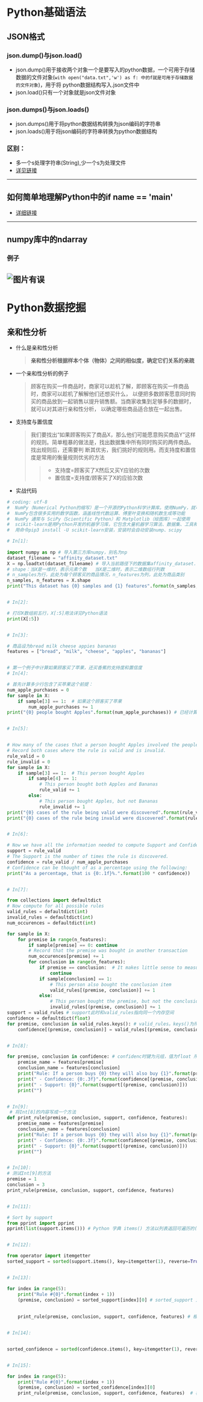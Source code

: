 # Python基础语法
## JSON格式
### json.dump()与json.load()
* json.dump()用于接收两个对象一个是要写入的python数据，一个可用于存储数据的文件对象(`with open("data.txt",'w') as f: 中的f就是可用于存储数据的文件对象`)，用于将
python数据结构写入.json文件中
* json.load()只有一个对象就是json文件对象
### json.dumps()与json.loads()
* json.dumps()用于将python数据结构转换为json编码的字符串
* json.loads()用于将json编码的字符串转换为python数据结构
### 区别：
* 多一个s处理字符串(String),少一个s为处理文件
* [详见链接](https://www.cnblogs.com/everfight/p/json_file.html)
-------------
## 如何简单地理解Python中的if __name__ == '__main__'
* [详细链接](https://blog.csdn.net/yjk13703623757/article/details/77918633/)
-------------
## numpy库中的ndarray
### 例子
![图片有误](https://raw.githubusercontent.com/Ethan-1997/IT-/master/images/adarray.png)
-------------
# Python数据挖掘
## 亲和性分析
* 什么是亲和性分析
  > __亲和性分析根据样本个体（物体）之间的相似度，确定它们关系的亲疏__
* 一个亲和性分析的例子
  > 顾客在购买一件商品时，商家可以趁机了解，即顾客在购买一件商品时，商家可以趁机了解解他们还想买什么，
  以便把多数顾客愿意同时购买的商品放到一起销售以提升销售额。当商家收集到足够多的数据时，就可以对其进行亲和性分析，
  以确定哪些商品适合放在一起出售。
* 支持度与置信度
  >我们要找出“如果顾客购买了商品X，那么他们可能愿意购买商品Y”这样    
  的规则。简单粗暴的做法是，找出数据集中所有同时购买的两件商品。找出规则后，还需要判
  断其优劣，我们挑好的规则用。而支持度和置信度是常用的衡量规则优劣的方法
  >>* 支持度=顾客买了X然后又买Y应验的次数
  >>* 置信度=支持度/顾客买了X的应验次数
* 实战代码
```python
# coding: utf-8
#  NumPy（Numerical Python的缩写）是一个开源的Python科学计算库。使用NumPy，就可以很自然地使用数组和矩阵。
#  NumPy包含很多实用的数学函数，涵盖线性代数运算、傅里叶变换和随机数生成等功能
#  NumPy 通常与 SciPy（Scientific Python）和 Matplotlib（绘图库）一起使用
#  scikit-learn是用Python开发的机器学习库，它包含大量机器学习算法、数据集、工具和框架 在site-packet包中为sklearn
#  用命令pip3 install -U scikit-learn安装，安装时会自动安装nump、scipy

# In[1]:
  
import numpy as np # 导入第三方库numpy，别名为np 
dataset_filename = "affinity_dataset.txt" 
X = np.loadtxt(dataset_filename) # 导入当前路径下的数据集affinity_dataset.txt,X为ndarray类型
# shape：当X是一维时，表示元素个数   当X是二维时，表示二维数组行列数
# n_samples为行，此处为每个顾客买的商品情况，n_features为列，此处为商品类别
n_samples, n_features = X.shape
print("This dataset has {0} samples and {1} features".format(n_samples, n_features))


# In[2]:

# 打印X数组前五行，X[:5]用法详见Python语法
print(X[:5])


# In[3]:

# 商品设为bread milk cheese appies bananas
features = ["bread", "milk", "cheese", "apples", "bananas"]


# 第一个例子中计算如果顾客买了苹果，还买香蕉的支持度和置信度
# In[4]:

# 首先计算多少行包含了买苹果这个前提：
num_apple_purchases = 0
for sample in X:
    if sample[3] == 1:  # 如果这个顾客买了苹果
        num_apple_purchases += 1
print("{0} people bought Apples".format(num_apple_purchases)) # 已经计算出多少顾客买了商品


# In[5]:


# How many of the cases that a person bought Apples involved the people purchasing Bananas too?
# Record both cases where the rule is valid and is invalid.
rule_valid = 0
rule_invalid = 0
for sample in X:
    if sample[3] == 1:  # This person bought Apples
        if sample[4] == 1:
            # This person bought both Apples and Bananas
            rule_valid += 1
        else:
            # This person bought Apples, but not Bananas
            rule_invalid += 1
print("{0} cases of the rule being valid were discovered".format(rule_valid))
print("{0} cases of the rule being invalid were discovered".format(rule_invalid))


# In[6]:

# Now we have all the information needed to compute Support and Confidence
support = rule_valid 
# The Support is the number of times the rule is discovered.
confidence = rule_valid / num_apple_purchases
# Confidence can be thought of as a percentage using the following:
print("As a percentage, that is {0:.1f}%.".format(100 * confidence))


# In[7]:

from collections import defaultdict
# Now compute for all possible rules
valid_rules = defaultdict(int)
invalid_rules = defaultdict(int)
num_occurences = defaultdict(int)

for sample in X:
    for premise in range(n_features):
        if sample[premise] == 0: continue
        # Record that the premise was bought in another transaction
        num_occurences[premise] += 1
        for conclusion in range(n_features):
            if premise == conclusion:  # It makes little sense to measure if X -> X.
                continue
            if sample[conclusion] == 1:
                # This person also bought the conclusion item
                valid_rules[(premise, conclusion)] += 1
            else:
                # This person bought the premise, but not the conclusion
                invalid_rules[(premise, conclusion)] += 1
support = valid_rules # support此时和valid_rules指向同一个内存空间
confidence = defaultdict(float)
for premise, conclusion in valid_rules.keys(): # valid_rules。keys()为所有键值
    confidence[(premise, conclusion)] = valid_rules[(premise, conclusion)] / num_occurences[premise]


# In[8]:

for premise, conclusion in confidence: # confidenc时键为元组，值为float 所以键有两个元素值 premise与conclusion分别对应到了这两个值
    premise_name = features[premise] 
    conclusion_name = features[conclusion]
    print("Rule: If a person buys {0} they will also buy {1}".format(premise_name, conclusion_name))
    print(" - Confidence: {0:.3f}".format(confidence[(premise, conclusion)])) # .3f为保留小数后后三位
    print(" - Support: {0}".format(support[(premise, conclusion)]))
    print("")


# In[9]:
 # 将Int[8]的内容写成一个方法
def print_rule(premise, conclusion, support, confidence, features):
    premise_name = features[premise]
    conclusion_name = features[conclusion]
    print("Rule: If a person buys {0} they will also buy {1}".format(premise_name, conclusion_name))
    print(" - Confidence: {0:.3f}".format(confidence[(premise, conclusion)]))
    print(" - Support: {0}".format(support[(premise, conclusion)]))
    print("")


# In[10]:
# 测试Int[9]的方法
premise = 1
conclusion = 3
print_rule(premise, conclusion, support, confidence, features)


# In[11]:

# Sort by support
from pprint import pprint
pprint(list(support.items())) # Python 字典 items() 方法以列表返回可遍历的(键, 值) 元组数组。pprint使得打印结果更加美观


# In[12]:

from operator import itemgetter
sorted_support = sorted(support.items(), key=itemgetter(1), reverse=True) # itermgetter(1)表示支持度的字典的值而不是键，reverse=Ture表示逆序


# In[13]:

for index in range(5):
    print("Rule #{0}".format(index + 1))
    (premise, conclusion) = sorted_support[index][0] # sorted_support 为（((1,2),3), 这种类型，sorted_support[index][0]为键元组
                                                                          ((2,3),4),
                                                                          ((3,4),6))
    print_rule(premise, conclusion, support, confidence, features) # 根据支持度从高到底排序后打印规则


# In[14]:


sorted_confidence = sorted(confidence.items(), key=itemgetter(1), reverse=True)


# In[15]:

for index in range(5):
    print("Rule #{0}".format(index + 1))
    (premise, conclusion) = sorted_confidence[index][0]
    print_rule(premise, conclusion, support, confidence, features)  # 根据置信度从高到底排序后打印规则
```
